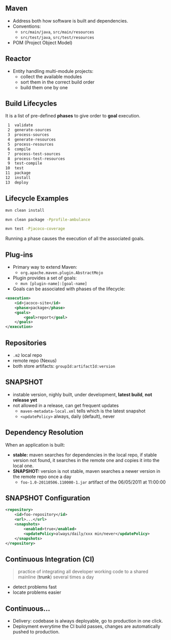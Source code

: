 ## Maven

- Address both how software is built and dependencies.
- Conventions: 
    - `src/main/java`, `src/main/resources`
    - `src/test/java`, `src/test/resources`
- POM (Project Object Model)


## Reactor

- Entity handling multi-module projects:
    - collect the available modules
    - sort them in the correct build order 
    - build them one by one


## Build Lifecycles

It is a list of pre-defined <span class="text-highlight">**phases**</span> to give order to <span class="text-highlight">**goal**</span> execution.

```bash
 1  validate
 2  generate-sources
 3  process-sources
 4  generate-resources
 5  process-resources
 6  compile
 7  process-test-sources
 8  process-test-resources
 9  test-compile
10  test
11  package
12  install
13  deploy
```


## Lifecycle Examples

```bash
mvn clean install
```

```bash
mvn clean package -Pprofile-ambulance
```

```bash
mvn test -Pjacoco-coverage
```

Running a phase causes the execution of all the associated goals.


## Plug-ins

- Primary way to extend Maven:
    - `org.apache.maven.plugin.AbstractMojo`
- Plugin provides a set of goals:
    - `mvn [plugin-name]:[goal-name]`
- Goals can be associated with phases of the lifecycle:

```xml
<execution>
    <id>jacoco-site</id>
    <phase>package</phase>
    <goals>
        <goal>report</goal>
    </goals>
</execution>
```


## Repositories

- `.m2` local repo
- remote repo (Nexus)
- both store artifacts: `groupId:artifactId:version`


## SNAPSHOT

- instable version, nighly built, under development, <span class="text-highlight">**latest build**</span>, <span class="text-highlight">**not release yet**</span>
- not allowed in a release, can get frequent updates
    - `maven-metadata-local.xml` tells which is the latest snapshot
    - `<updatePolicy>` always, daily (default), never


## Dependency Resolution

When an application is built:
- <span class="text-highlight">**stable:**</span> maven searches for dependencies in the local repo, if stable version not found, it searches in the remote one and copies it into the local one.
- <span class="text-highlight">**SNAPSHOT:**</span> version is not stable, maven searches a newer version in the remote repo once a day
    - `foo-1.0-20110506.110000-1.jar` artifact of the 06/05/2011 at 11:00:00



## SNAPSHOT Configuration

```xml
<repository>
    <id>foo-repository</id>
    <url>...</url>
    <snapshots>
        <enabled>true</enabled>
        <updatePolicy>always/daily/xxx min/never</updatePolicy>
    </snapshots>
</repository>
```


## Continuous Integration (CI)

> practice of integrating all developer working code to a shared mainline (<span class="text-highlight">**trunk**</span>) several times a day

- detect problems fast
- locate problems easier


## Continuous...

- <span class="text-highlight">Delivery:</span> codebase is always deployable, go to production in one click.
- <span class="text-highlight">Deployment</span> everytime the CI build passes, changes are automatically pushed to production.